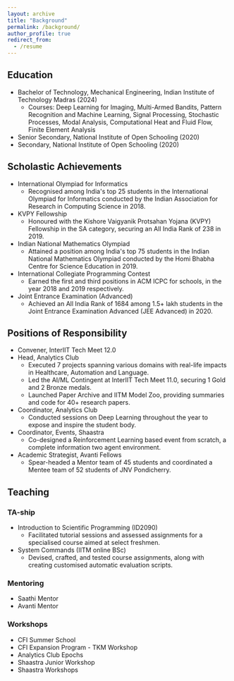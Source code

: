 ```yaml
---
layout: archive
title: "Background"
permalink: /background/
author_profile: true
redirect_from:
  - /resume
---
```


<!-- {% include base_path %} -->

<h2>Education</h2>

* Bachelor of Technology, Mechanical Engineering, Indian Institute of Technology Madras (2024)
  - Courses: Deep Learning for Imaging, Multi-Armed Bandits, Pattern Recognition and Machine Learning, Signal Processing, Stochastic Processes, Modal Analysis, Computational Heat and Fluid Flow, Finite Element Analysis
* Senior Secondary, National Institute of Open Schooling (2020)
* Secondary, National Institute of Open Schooling (2020)

<h2>Scholastic Achievements</h2>

* International Olympiad for Informatics
    - Recognised among India's top 25 students in the International Olympiad for Informatics conducted by the Indian Association for Research in Computing Science in 2018.
* KVPY Fellowship
    - Honoured with the Kishore Vaigyanik Protsahan Yojana (KVPY) Fellowship in the SA category, securing an All India Rank of 238 in 2019.
* Indian National Mathematics Olympiad
    - Attained a position among India's top 75 students in the Indian National Mathematics Olympiad conducted by the Homi Bhabha Centre for Science Education in 2019.
* International Collegiate Programming Contest
    - Earned the first and third positions in ACM ICPC for schools, in the year 2018 and 2019 respectively.
* Joint Entrance Examination (Advanced)
    - Achieved an All India Rank of 1684 among 1.5+ lakh students in the Joint Entrance Examination Advanced (JEE Advanced) in 2020.

<h2>Positions of Responsibility</h2>

* Convener, InterIIT Tech Meet 12.0
* Head, Analytics Club
    - Executed 7 projects spanning various domains with real-life impacts in Healthcare, Automation and
    Language.
    - Led the AI/ML Contingent at InterIIT Tech Meet 11.0, securing 1 Gold and 2 Bronze medals.
    - Launched Paper Archive and IITM Model Zoo, providing summaries and code for 40+ research papers.
* Coordinator, Analytics Club
    - Conducted sessions on Deep Learning throughout the year to expose and inspire the student body.
* Coordinator, Events, Shaastra
    - Co-designed a Reinforcement Learning based event from scratch, a complete information two agent environment.
* Academic Strategist, Avanti Fellows
    - Spear-headed a Mentor team of 45 students and coordinated a Mentee team of 52 students of JNV Pondicherry.


<h2>Teaching</h2>

<h3>TA-ship</h3>

* Introduction to Scientific Programming (ID2090)
    - Facilitated tutorial sessions and assessed assignments for a specialised course aimed at select freshmen.
* System Commands (IITM online BSc)
    - Devised, crafted, and tested course assignments, along with creating customised automatic evaluation scripts.

<h3>Mentoring</h3>

* Saathi Mentor
* Avanti Mentor

<h3>Workshops</h3>

* CFI Summer School
* CFI Expansion Program - TKM Workshop
* Analytics Club Epochs
* Shaastra Junior Workshop
* Shaastra Workshops